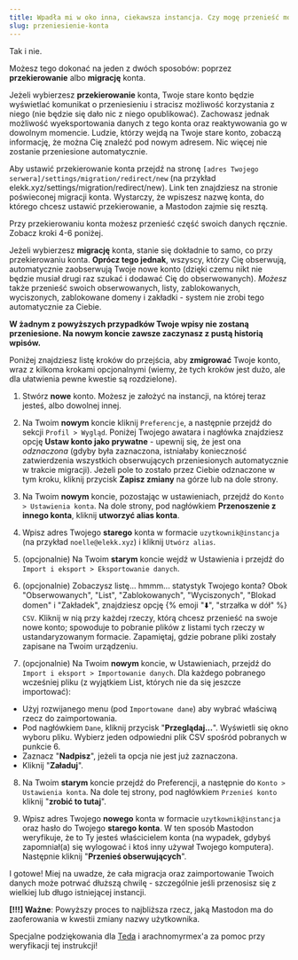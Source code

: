 ```yaml
---
title: Wpadła mi w oko inna, ciekawsza instancja. Czy mogę przenieść moje konto?
slug: przeniesienie-konta
---
```


Tak i nie.

Możesz tego dokonać na jeden z dwóch sposobów: poprzez **przekierowanie** albo **migrację** konta.

Jeżeli wybierzesz **przekierowanie** konta, Twoje stare konto będzie wyświetlać komunikat o przeniesieniu i stracisz możliwość korzystania z niego (nie będzie się dało nic z niego opublikować). Zachowasz jednak możliwość wyeksportowania danych z tego konta oraz reaktywowania go w dowolnym momencie. Ludzie, którzy wejdą na Twoje stare konto, zobaczą informację, że można Cię znaleźć pod nowym adresem. Nic więcej nie zostanie przeniesione automatycznie.

Aby ustawić przekierowanie konta przejdź na stronę `[adres Twojego serwera]/settings/migration/redirect/new` (na przykład elekk.xyz/settings/migration/redirect/new). Link ten znajdziesz na stronie poświeconej migracji konta. Wystarczy, że wpiszesz nazwę konta, do którego chcesz ustawić przekierowanie, a Mastodon zajmie się resztą.

Przy przekierowaniu konta możesz przenieść część swoich danych ręcznie. Zobacz kroki 4-6 poniżej.

Jeżeli wybierzesz **migrację** konta, stanie się dokładnie to samo, co przy przekierowaniu konta. **Oprócz tego jednak**, wszyscy, którzy Cię obserwują, automatycznie zaobserwują Twoje nowe konto (dzięki czemu nikt nie będzie musiał drugi raz szukać i dodawać Cię do obserwowanych). _Możesz_ także przenieść swoich obserwowanych, listy, zablokowanych, wyciszonych, zablokowane domeny i zakładki - system nie zrobi tego automatycznie za Ciebie.

**W żadnym z powyższych przypadków Twoje wpisy nie zostaną przeniesione. Na nowym koncie zawsze zaczynasz z pustą historią wpisów.**

Poniżej znajdziesz listę kroków do przejścia, aby **zmigrować** Twoje konto, wraz z kilkoma krokami opcjonalnymi (wiemy, że tych kroków jest dużo, ale dla ułatwienia pewne kwestie są rozdzielone).

1. Stwórz **nowe** konto. Możesz je założyć na instancji, na której teraz jesteś, albo dowolnej innej.

2. Na Twoim **nowym** koncie kliknij `Preferencje`, a następnie przejdź do sekcji `Profil > Wygląd`. Poniżej Twojego awatara i nagłówka znajdziesz opcję **Ustaw konto jako prywatne** - upewnij się, że jest ona _odznaczona_ (gdyby była zaznaczona, istniałaby konieczność zatwierdzenia wszystkich obserwujących przeniesionych automatycznie w trakcie migracji). Jeżeli pole to zostało przez Ciebie odznaczone w tym kroku, kliknij przycisk **Zapisz zmiany** na górze lub na dole strony.

3. Na Twoim **nowym** koncie, pozostając w ustawieniach, przejdź do `Konto > Ustawienia konta`. Na dole strony, pod nagłówkiem **Przenoszenie z innego konta**, kliknij **utworzyć alias konta**.

4. Wpisz adres Twojego **starego** konta w formacie `uzytkownik@instancja` (na przykład `noelle@elekk.xyz`) i kliknij `Utwórz alias`.

5. (opcjonalnie) Na Twoim **starym** koncie wejdź w Ustawienia i przejdź do `Import i eksport > Eksportowanie danych`.

6. (opcjonalnie) Zobaczysz listę... hmmm... statystyk Twojego konta? Obok "Obserwowanych", "List", "Zablokowanych", "Wyciszonych", "Blokad domen" i "Zakładek", znajdziesz opcję {% emoji "⬇️", "strzałka w dół" %} `CSV`. Kliknij w nią przy każdej rzeczy, którą chcesz przenieść na swoje nowe konto; spowoduje to pobranie plików z listami tych rzeczy w ustandaryzowanym formacie. Zapamiętaj, gdzie pobrane pliki zostały zapisane na Twoim urządzeniu.

7. (opcjonalnie) Na Twoim **nowym** koncie, w Ustawieniach, przejdź do `Import i eksport > Importowanie danych`. Dla każdego pobranego wcześniej pliku (z wyjątkiem List, których nie da się jeszcze importować):

- Użyj rozwijanego menu (pod `Importowane dane`) aby wybrać właściwą rzecz do zaimportowania.
- Pod nagłówkiem `Dane`, kliknij przycisk "**Przeglądaj...**". Wyświetli się okno wyboru pliku. Wybierz jeden odpowiedni plik CSV spośród pobranych w punkcie 6.
- Zaznacz "**Nadpisz**", jeżeli ta opcja nie jest już zaznaczona.
- Kliknij "**Załaduj**".

8. Na Twoim **starym** koncie przejdź do Preferencji, a następnie do `Konto > Ustawienia konta`. Na dole tej strony, pod nagłówkiem `Przenieś konto` kliknij "**zrobić to tutaj**".

9. Wpisz adres Twojego **nowego** konta w formacie `uzytkownik@instancja` oraz hasło do Twojego **starego konta**. W ten sposób Mastodon weryfikuje, że to Ty jesteś właścicielem konta (na wypadek, gdybyś zapomniał(a) się wylogować i ktoś inny używał Twojego komputera). Następnie kliknij "**Przenieś obserwujących**".

I gotowe! Miej na uwadze, że cała migracja oraz zaimportowanie Twoich danych może potrwać dłuższą chwilę - szczególnie jeśli przenosisz się z wielkiej lub długo istniejącej instancji.

**[!!!] Ważne**: Powyższy proces to najbliższa rzecz, jaką Mastodon ma do zaoferowania w kwestii zmiany nazwy użytkownika.

Specjalne podziękowania dla [Teda](https://peoplemaking.games/@esdin) i arachnomyrmex'a za pomoc przy weryfikacji tej instrukcji!
